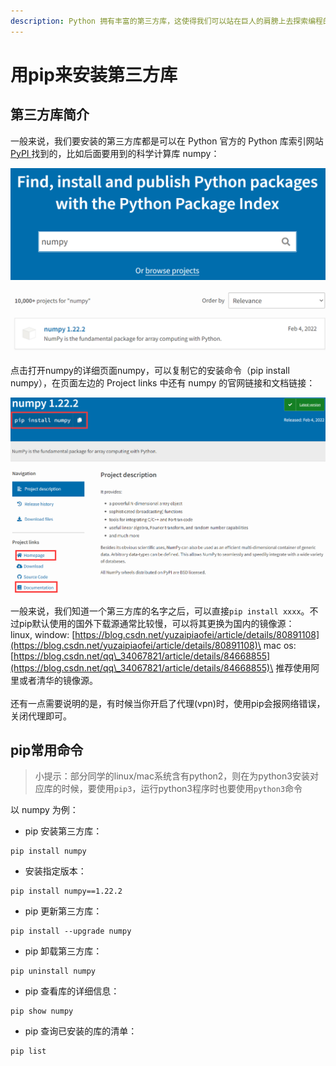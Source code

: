 ```yaml
---
description: Python 拥有丰富的第三方库，这使得我们可以站在巨人的肩膀上去探索编程的乐趣。而管理这些第三方库的主要方法就是使用 Python 的 pip 工具。
---
```


# 用pip来安装第三方库

## 第三方库简介

一般来说，我们要安装的第三方库都是可以在 Python 官方的 Python 库索引网站 [PyPI ](https://pypi.org)找到的，比如后面要用到的科学计算库 numpy：

![](<../.gitbook/assets/image (2) (1).png>)

![](<../.gitbook/assets/image (1) (1).png>)

点击打开numpy的详细页面numpy，可以复制它的安装命令（pip install numpy），在页面左边的 Project links 中还有 numpy 的官网链接和文档链接：

![](<../.gitbook/assets/image (2).png>)

一般来说，我们知道一个第三方库的名字之后，可以直接`pip install xxxx`。不过pip默认使用的国外下载源通常比较慢，可以将其更换为国内的镜像源：\
linux, window: [https://blog.csdn.net/yuzaipiaofei/article/details/80891108](https://blog.csdn.net/yuzaipiaofei/article/details/80891108)\
mac os: [https://blog.csdn.net/qq\_34067821/article/details/84668855](https://blog.csdn.net/qq\_34067821/article/details/84668855)\
推荐使用阿里或者清华的镜像源。\
\
还有一点需要说明的是，有时候当你开启了代理(vpn)时，使用pip会报网络错误，关闭代理即可。

## pip常用命令

> 小提示：部分同学的linux/mac系统含有python2，则在为python3安装对应库的时候，要使用`pip3`，运行python3程序时也要使用`python3`命令

以 numpy 为例：

* pip 安装第三方库：

```
pip install numpy
```

* 安装指定版本：

```
pip install numpy==1.22.2
```

* pip 更新第三方库：

```
pip install --upgrade numpy
```

* pip 卸载第三方库：

```
pip uninstall numpy
```

* pip 查看库的详细信息：

```
pip show numpy
```

* pip 查询已安装的库的清单：

```
pip list
```
